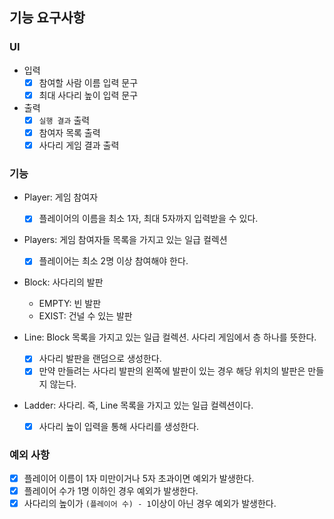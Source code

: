 ## 기능 요구사항

### UI

- 입력 
  - [x] 참여할 사람 이름 입력 문구
  - [x] 최대 사다리 높이 입력 문구
- 출력
  - [x] `실행 결과` 출력
  - [x] 참여자 목록 출력
  - [x] 사다리 게임 결과 출력

### 기능

- Player: 게임 참여자
  - [x] 플레이어의 이름을 최소 1자, 최대 5자까지 입력받을 수 있다.

- Players: 게임 참여자들 목록을 가지고 있는 일급 컬렉션
  - [x] 플레이어는 최소 2명 이상 참여해야 한다.

- Block: 사다리의 발판
  - EMPTY: 빈 발판
  - EXIST: 건널 수 있는 발판

- Line: Block 목록을 가지고 있는 일급 컬렉션. 사다리 게임에서 층 하나를 뜻한다.
  - [x] 사다리 발판을 랜덤으로 생성한다.
  - [x] 만약 만들려는 사다리 발판의 왼쪽에 발판이 있는 경우 해당 위치의 발판은 만들지 않는다.

- Ladder: 사다리. 즉, Line 목록을 가지고 있는 일급 컬렉션이다.
  - [x] 사다리 높이 입력을 통해 사다리를 생성한다.


### 예외 사항

- [x] 플레이어 이름이 1자 미만이거나 5자 초과이면 예외가 발생한다.
- [x] 플레이어 수가 1명 이하인 경우 예외가 발생한다.
- [x] 사다리의 높이가 `(플레이어 수) - 1`이상이 아닌 경우 예외가 발생한다.
